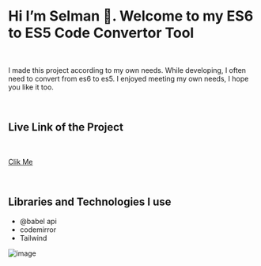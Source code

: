 
<h1>Hi I’m Selman 👋. Welcome to my ES6 to ES5 Code Convertor Tool </h1>

<br>

<p>I made this project according to my own needs. While developing, I often need to convert from es6 to es5. I enjoyed meeting my own needs, I hope you like it too.</p>

<br>

<h2>Live Link of the Project</h2>

<br>

[Clik Me](https://es6-to-es5.vercel.app/)

<br>

<h2>Libraries and Technologies I use</h2>
 
 * @babel api
 * codemirror
 * Tailwind



 


![image](https://github.com/Selman-S/es6-to-es5/assets/97898216/2ae1fc6f-5426-4d1c-a1d2-bfec4e716422)

